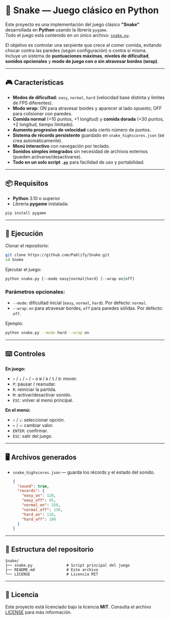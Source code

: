 # 🐍 Snake — Juego clásico en Python

Este proyecto es una implementación del juego clásico **"Snake"** desarrollada en **Python** usando la librería `pygame`.  
Todo el juego está contenido en un único archivo: [`snake.py`](snake.py).  

El objetivo es controlar una serpiente que crece al comer comida, evitando chocar contra las paredes (según configuración) o contra sí misma.  
Incluye un sistema de **puntuaciones máximas**, **niveles de dificultad**, **sonidos opcionales** y **modo de juego con o sin atravesar bordes (wrap)**.

---

## 🎮 Características

- **Modos de dificultad:** `easy`, `normal`, `hard` (velocidad base distinta y límites de FPS diferentes).
- **Modo wrap:** ON para atravesar bordes y aparecer al lado opuesto; OFF para colisionar con paredes.
- **Comida normal** (+10 puntos, +1 longitud) y **comida dorada** (+30 puntos, +2 longitud, tiempo limitado).
- **Aumento progresivo de velocidad** cada cierto número de puntos.
- **Sistema de récords persistente** guardado en `snake_highscores.json` (se crea automáticamente).
- **Menú interactivo** con navegación por teclado.
- **Sonidos simples integrados** sin necesidad de archivos externos (pueden activarse/desactivarse).
- **Todo en un solo script `.py`** para facilidad de uso y portabilidad.

---

## 📦 Requisitos

- **Python** 3.10 o superior  
- Librería **pygame** instalada:
```bash
pip install pygame
````

---

## 🚀 Ejecución

Clonar el repositorio:

```bash
git clone https://github.com/Pablify/Snake.git
cd Snake
```

Ejecutar el juego:

```bash
python snake.py [--mode easy|normal|hard] [--wrap on|off]
```

### Parámetros opcionales:

* `--mode`: dificultad inicial (`easy`, `normal`, `hard`). Por defecto: `normal`.
* `--wrap`: `on` para atravesar bordes, `off` para paredes sólidas. Por defecto: `off`.

Ejemplo:

```bash
python snake.py --mode hard --wrap on
```

---

## ⌨️ Controles

**En juego:**

* `↑` / `↓` / `←` / `→` o `W` / `A` / `S` / `D`: mover.
* `P`: pausar / reanudar.
* `R`: reiniciar la partida.
* `M`: activar/desactivar sonido.
* `ESC`: volver al menú principal.

**En el menú:**

* `↑` / `↓`: seleccionar opción.
* `←` / `→`: cambiar valor.
* `ENTER`: confirmar.
* `ESC`: salir del juego.

---

## 🖥️ Archivos generados

* `snake_highscores.json` — guarda los récords y el estado del sonido.

  ```json
  {
    "sound": true,
    "records": {
      "easy_on": 120,
      "easy_off": 95,
      "normal_on": 150,
      "normal_off": 130,
      "hard_on": 110,
      "hard_off": 100
    }
  }
  ```

---

## 📂 Estructura del repositorio

```
Snake/
├── snake.py               # Script principal del juego
├── README.md              # Este archivo
└── LICENSE                # Licencia MIT
```

---

## 📝 Licencia

Este proyecto está licenciado bajo la licencia **MIT**.
Consulta el archivo [LICENSE](LICENSE) para más información.
